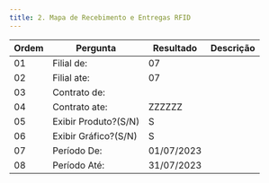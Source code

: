 ```yaml
---
title: 2. Mapa de Recebimento e Entregas RFID
---
```



Ordem | Pergunta | Resultado | Descrição
----- | -------- | --------- | ---------
01    |Filial de: |07 |
02    |Filial ate: |07 |
03    |Contrato de: | |
04    |Contrato ate: |ZZZZZZ |
05    |Exibir Produto?(S/N) |S |
06    |Exibir Gráfico?(S/N) |S |
07    |Período De:|01/07/2023 |
08    |Período Até:|31/07/2023 |
